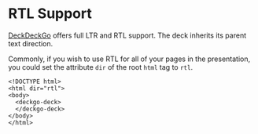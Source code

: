# RTL Support

[DeckDeckGo] offers full LTR and RTL support. The deck inherits its parent text direction.

Commonly, if you wish to use RTL for all of your pages in the presentation, you could set the attribute `dir` of the root `html` tag to `rtl`.

```
<!DOCTYPE html>
<html dir="rtl">
<body>
  <deckgo-deck>
  </deckgo-deck>
</body>
</html>
```

[DeckDeckGo]: https://deckdeckgo.com
